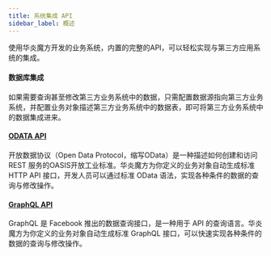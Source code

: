 ```yaml
---
title: 系统集成 API
sidebar_label: 概述
---
```


使用华炎魔方开发的业务系统，内置的完整的API，可以轻松实现与第三方应用系统的集成。

#### 数据库集成

如果需要查询甚至修改第三方业务系统中的数据，只需配置数据源指向第三方业务系统，并配置业务对象描述第三方业务系统中的数据表，即可将第三方业务系统中的数据集成进来。

#### [ODATA API](/developer/api/odata.md)

开放数据协议（Open Data Protocol，缩写OData）是一种描述如何创建和访问 REST 服务的OASIS开放工业标准。华炎魔方为你定义的业务对象自动生成标准 HTTP API 接口，开发人员可以通过标准 OData 语法，实现各种条件的数据的查询与修改操作。

#### [GraphQL API](/developer/api/graphql.md)

GraphQL 是 Facebook 推出的数据查询接口，是一种用于 API 的查询语言。华炎魔方为你定义的业务对象自动生成标准 GraphQL 接口，可以快速实现各种条件的数据的查询与修改操作。
